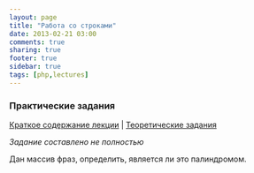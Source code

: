 ```yaml
---
layout: page
title: "Работа со строками"
date: 2013-02-21 03:00
comments: true
sharing: true
footer: true
sidebar: true
tags: [php,lectures]
---
```

### Практические задания

[Краткое содержание лекции](05-working-with-strings.html) |
[Теоретические задания](05-working-with-strings-theoretical-tasks.html)

*Задание составлено не полностью*

Дан массив фраз, определить, является ли это палиндромом.
